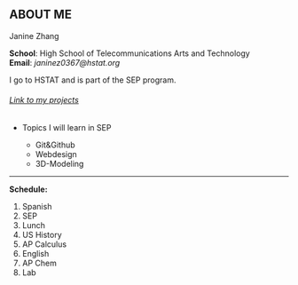 ## **ABOUT ME**

Janine Zhang

**School**: High School of Telecommunications Arts and Technology   
**Email**:  _janinez0367@hstat.org_

I go to HSTAT and is part of the SEP program.

###### [Link to my projects](https://sites.google.com/a/hstat.org/janinez0367sep11/)

* Topics I will learn in SEP
 
  * Git&Github
  * Webdesign
  * 3D-Modeling

---
**Schedule:**

1. Spanish 
2. SEP
3. Lunch
4. US History
5. AP Calculus
6. English
7. AP Chem
8. Lab

